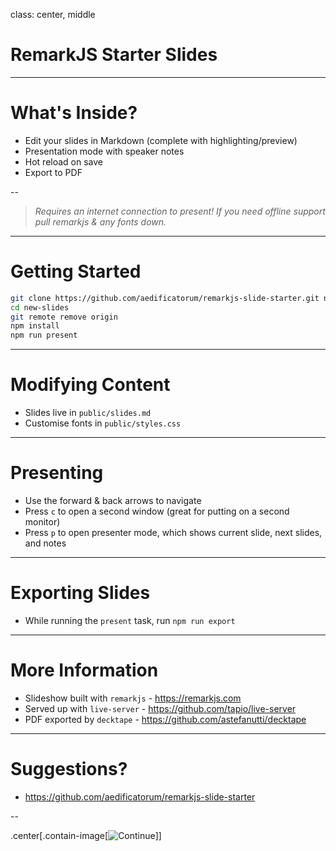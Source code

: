
class: center, middle

# RemarkJS Starter Slides

---

# What's Inside?

- Edit your slides in Markdown (complete with highlighting/preview)
- Presentation mode with speaker notes
- Hot reload on save
- Export to PDF

--

> _Requires an internet connection to present! If you need offline support pull remarkjs & any fonts down._

---

# Getting Started

```bash
git clone https://github.com/aedificatorum/remarkjs-slide-starter.git new-slides
cd new-slides
git remote remove origin
npm install
npm run present
```

---

# Modifying Content

- Slides live in `public/slides.md`
- Customise fonts in `public/styles.css`

---

# Presenting

- Use the forward & back arrows to navigate
- Press `c` to open a second window (great for putting on a second monitor)
- Press `p` to open presenter mode, which shows current slide, next slides, and notes

---

# Exporting Slides

- While running the `present` task, run `npm run export`

---

# More Information

- Slideshow built with `remarkjs` - https://remarkjs.com
- Served up with `live-server` - https://github.com/tapio/live-server
- PDF exported by `decktape` - https://github.com/astefanutti/decktape

---

# Suggestions?

- https://github.com/aedificatorum/remarkjs-slide-starter

--

.center[.contain-image[![Continue](https://http.cat/100)]]